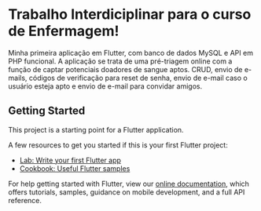 # Trabalho Interdiciplinar para o curso de Enfermagem!

Minha primeira aplicação em Flutter, com banco de dados MySQL e API em PHP funcional. A aplicação se trata de uma pré-triagem online com a função de captar potenciais doadores de sangue aptos. CRUD, envio de e-mails, códigos de verificação para reset de senha, envio de e-mail caso o usuário esteja apto e envio de e-mail para convidar amigos.

## Getting Started

This project is a starting point for a Flutter application.

A few resources to get you started if this is your first Flutter project:

- [Lab: Write your first Flutter app](https://flutter.dev/docs/get-started/codelab)
- [Cookbook: Useful Flutter samples](https://flutter.dev/docs/cookbook)

For help getting started with Flutter, view our
[online documentation](https://flutter.dev/docs), which offers tutorials,
samples, guidance on mobile development, and a full API reference.
